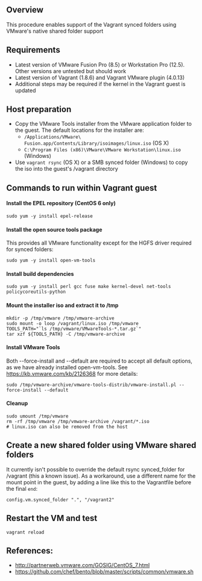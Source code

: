 ## Overview
This procedure enables support of the Vagrant synced folders using VMware's native shared folder support

## Requirements
* Latest version of VMware Fusion Pro (8.5) or Workstation Pro (12.5). Other versions are untested but should work
* Latest version of Vagrant (1.8.6) and Vagrant VMware plugin (4.0.13)
* Additional steps may be required if the kernel in the Vagrant guest is updated

## Host preparation
* Copy the VMware Tools installer from the VMware application folder to the guest. The default locations for the installer are:
  * `/Applications/VMware\ Fusion.app/Contents/Library/isoimages/linux.iso` (OS X)
  * `C:\Program Files (x86)\VMware\VMware Workstation\linux.iso` (Windows)
* Use `vagrant rsync` (OS X) or a SMB synced folder (Windows) to copy the iso into the guest's /vagrant directory

## Commands to run within Vagrant guest
#### Install the EPEL repository (CentOS 6 only)
```
sudo yum -y install epel-release
```

#### Install the open source tools package
This provides all VMware functionality except for the HGFS driver required for synced folders:
```
sudo yum -y install open-vm-tools
```

#### Install build dependencies
```
sudo yum -y install perl gcc fuse make kernel-devel net-tools policycoreutils-python
```

#### Mount the installer iso and extract it to /tmp
```
mkdir -p /tmp/vmware /tmp/vmware-archive
sudo mount -o loop /vagrant/linux.iso /tmp/vmware
TOOLS_PATH="`ls /tmp/vmware/VMwareTools-*.tar.gz`"
tar xzf ${TOOLS_PATH} -C /tmp/vmware-archive
```

#### Install VMware Tools
Both --force-install and --default are required to accept all default options, as we have already installed open-vm-tools. See https://kb.vmware.com/kb/2126368 for more details:
```
sudo /tmp/vmware-archive/vmware-tools-distrib/vmware-install.pl --force-install --default
```

#### Cleanup
```
sudo umount /tmp/vmware
rm -rf /tmp/vmware /tmp/vmware-archive /vagrant/*.iso
# linux.iso can also be removed from the host
```

## Create a new shared folder using VMware shared folders
It currently isn't possible to override the default rsync synced_folder for /vagrant (this a known issue). As a workaround, use a different name for the mount point in the guest, by adding a line like this to the Vagrantfile before the final `end`:
```
config.vm.synced_folder ".", "/vagrant2"
```

## Restart the VM and test
```
vagrant reload
```

## References:
* http://partnerweb.vmware.com/GOSIG/CentOS_7.html
* https://github.com/chef/bento/blob/master/scripts/common/vmware.sh

